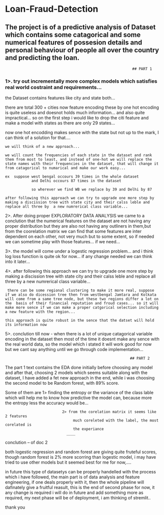# Loan-Fraud-Detection
## The project is of a predictive analysis of Dataset which contains some catagorical and some numerical features of possesion details and personal behaviour of people all over the country and predicting the loan. ##

                                                              ## PART 1
### 1>.  try out incrementally more complex models which satisfies real world costraint and requirements...


the Dataset contains features like city and state both...
 
 there are total 300 + cities now feature encoding these by one hot encoding is quite useless and doesnot holds much information... and also quite impractical... so on the first step i would like to drop the citi feature and make a model with states as there are only 29 states...
 
 now one hot encodding makes sence with the state but not up to the mark, I can think of a solution for that....
    
    we will think of a new approach...
    
    we will count the frequencies of each state in the dataset and rank them from most to least, and instead of one-hot we will replace the state names with their frequencies in the dataset, that will change it from catagorical to numarical and make our work easy...
    
    ex  suppose west bengal occours 39 times in the whole dataset 
                and Delhi occours 87 times in the dataset
                
                so wherever we find WB we replace by 39 and Delhi by 87
                
    after following this approach we can try to upgrade one more step by making a discission tree with state city and their calss leble and replace all three by  a new numrerical class variable...
    

2>. After doing proper EXPLORATORY DATA ANALYSIS  we came to a conclution that the numerical features on the dataset are not having any proper distribution but they are also not having any outliners in them,but from the coorelation matrix we can find that some features are inter dependent on each other, not very much but to some extent, so if needed we can sometime play with those features... if we need...
   
3>. the model will come under a logestic regression problem... and i think log loss function is quite ok for now... if any change needed we can think into it later...

4>.  after following this approach we can try to upgrade one more step by making a discission tree with      state city and their calss leble and replace all three by  a new numrerical class variable...
      
     there can be some regional clustering to make it more real, suppose if we also do dicession tree then from westbengal Jamtara and Kolkata will come from a same tree node, but these two regions differ a lot on the  basis of their financial reputation and froud cases... so it will make more sence if we can make a proper catgorical selection including a new feature with the region...

    this approach is quite robust in the sence that the datset will hold its information now
    
5>. conclution till now - when there is a lot of unique catagorical  variable encoding in the dataset then most of the time it doesnt make any sence with the real world data, so the model which i stated it will work good for now but we cant say anything until we go through code implementation...

                                                             ## PART 2


The part 1 text contains the EDA done initially before choosing any model and after that, choosing 2 models which seems suitable along with the dataset, I have added a fet new approach in the end, while i was choosing the second model to be Random forest, with 89% score.



Some of them are 1> finding the entropy or the variance of the class lable
                                  which will help me to know how predictive the
                                   model can, because more the entropy less the 
                                   accuracy would be...



                              2> from the corelation matrix it seems like 2 features 
                                   much coreleted with the label, the most corelated is
                                   the experiance
                                ____

conclution – of doc 2

both logestic regression and random forest are giving quite fruteful scores, though random forest is 2% more scorring than logestic model, i may have tried to use other models but it seemed best for me for now,....


in future this type of datasetys can be properly handelled with the process which i have followed, the main part is of data analysis and feature engineering, if one deals properly with it, then the whole pipeline will dafinately give a fruitful reasult, this is the end of second phase for now, it any change is required i will do in future and add something more as required, my next phase will be of deployment, i am thinking of stremlit..

thank you








